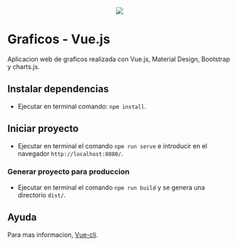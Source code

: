 <p align="center">
  <a href="https://www.buymeacoffee.com/cmur"><img src="https://img.buymeacoffee.com/button-api/?text=Buy me a coffee&emoji=&slug=cmur&button_colour=FFDD00&font_colour=000000&font_family=Cookie&outline_colour=000000&coffee_colour=ffffff"></a>
</p>

# Graficos - Vue.js

Aplicacion web de graficos realizada con Vue.js, Material Design, Bootstrap y charts.js.

## Instalar dependencias
- Ejecutar en terminal comando: `npm install`.

## Iniciar proyecto
- Ejecutar en terminal el comando `npm run serve` e introducir en el navegador `http://localhost:8080/`.

### Generar proyecto para produccion
- Ejecutar en terminal el comando `npm run build` y se genera una directorio `dist/`.

## Ayuda
Para mas informacion, [Vue-cli](https://cli.vuejs.org/config/).
